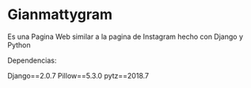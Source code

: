 # Gianmattygram
Es una Pagina Web similar a la pagina de Instagram hecho con Django y Python

Dependencias:

Django==2.0.7
Pillow==5.3.0
pytz==2018.7

